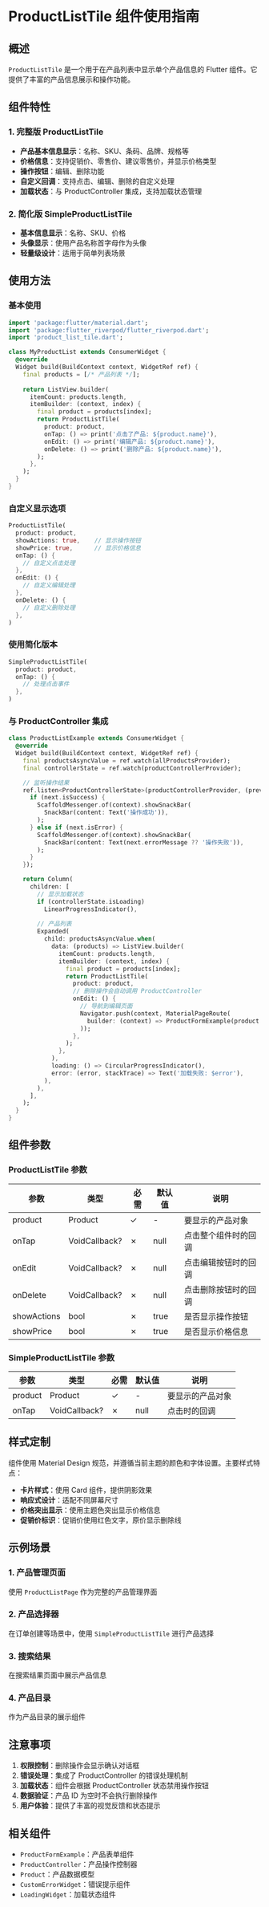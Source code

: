 # ProductListTile 组件使用指南

## 概述

`ProductListTile` 是一个用于在产品列表中显示单个产品信息的 Flutter 组件。它提供了丰富的产品信息展示和操作功能。

## 组件特性

### 1. 完整版 ProductListTile

- **产品基本信息显示**：名称、SKU、条码、品牌、规格等
- **价格信息**：支持促销价、零售价、建议零售价，并显示价格类型
- **操作按钮**：编辑、删除功能
- **自定义回调**：支持点击、编辑、删除的自定义处理
- **加载状态**：与 ProductController 集成，支持加载状态管理

### 2. 简化版 SimpleProductListTile

- **基本信息显示**：名称、SKU、价格
- **头像显示**：使用产品名称首字母作为头像
- **轻量级设计**：适用于简单列表场景

## 使用方法

### 基本使用

```dart
import 'package:flutter/material.dart';
import 'package:flutter_riverpod/flutter_riverpod.dart';
import 'product_list_tile.dart';

class MyProductList extends ConsumerWidget {
  @override
  Widget build(BuildContext context, WidgetRef ref) {
    final products = [/* 产品列表 */];
    
    return ListView.builder(
      itemCount: products.length,
      itemBuilder: (context, index) {
        final product = products[index];
        return ProductListTile(
          product: product,
          onTap: () => print('点击了产品: ${product.name}'),
          onEdit: () => print('编辑产品: ${product.name}'),
          onDelete: () => print('删除产品: ${product.name}'),
        );
      },
    );
  }
}
```

### 自定义显示选项

```dart
ProductListTile(
  product: product,
  showActions: true,    // 显示操作按钮
  showPrice: true,      // 显示价格信息
  onTap: () {
    // 自定义点击处理
  },
  onEdit: () {
    // 自定义编辑处理
  },
  onDelete: () {
    // 自定义删除处理
  },
)
```

### 使用简化版本

```dart
SimpleProductListTile(
  product: product,
  onTap: () {
    // 处理点击事件
  },
)
```

### 与 ProductController 集成

```dart
class ProductListExample extends ConsumerWidget {
  @override
  Widget build(BuildContext context, WidgetRef ref) {
    final productsAsyncValue = ref.watch(allProductsProvider);
    final controllerState = ref.watch(productControllerProvider);

    // 监听操作结果
    ref.listen<ProductControllerState>(productControllerProvider, (previous, next) {
      if (next.isSuccess) {
        ScaffoldMessenger.of(context).showSnackBar(
          SnackBar(content: Text('操作成功')),
        );
      } else if (next.isError) {
        ScaffoldMessenger.of(context).showSnackBar(
          SnackBar(content: Text(next.errorMessage ?? '操作失败')),
        );
      }
    });

    return Column(
      children: [
        // 显示加载状态
        if (controllerState.isLoading)
          LinearProgressIndicator(),
          
        // 产品列表
        Expanded(
          child: productsAsyncValue.when(
            data: (products) => ListView.builder(
              itemCount: products.length,
              itemBuilder: (context, index) {
                final product = products[index];
                return ProductListTile(
                  product: product,
                  // 删除操作会自动调用 ProductController
                  onEdit: () {
                    // 导航到编辑页面
                    Navigator.push(context, MaterialPageRoute(
                      builder: (context) => ProductFormExample(product: product),
                    ));
                  },
                );
              },
            ),
            loading: () => CircularProgressIndicator(),
            error: (error, stackTrace) => Text('加载失败: $error'),
          ),
        ),
      ],
    );
  }
}
```

## 组件参数

### ProductListTile 参数

| 参数 | 类型 | 必需 | 默认值 | 说明 |
|------|------|------|--------|------|
| product | Product | ✓ | - | 要显示的产品对象 |
| onTap | VoidCallback? | ✗ | null | 点击整个组件时的回调 |
| onEdit | VoidCallback? | ✗ | null | 点击编辑按钮时的回调 |
| onDelete | VoidCallback? | ✗ | null | 点击删除按钮时的回调 |
| showActions | bool | ✗ | true | 是否显示操作按钮 |
| showPrice | bool | ✗ | true | 是否显示价格信息 |

### SimpleProductListTile 参数

| 参数 | 类型 | 必需 | 默认值 | 说明 |
|------|------|------|--------|------|
| product | Product | ✓ | - | 要显示的产品对象 |
| onTap | VoidCallback? | ✗ | null | 点击时的回调 |

## 样式定制

组件使用 Material Design 规范，并遵循当前主题的颜色和字体设置。主要样式特点：

- **卡片样式**：使用 Card 组件，提供阴影效果
- **响应式设计**：适配不同屏幕尺寸
- **价格突出显示**：使用主题色突出显示价格信息
- **促销价标识**：促销价使用红色文字，原价显示删除线

## 示例场景

### 1. 产品管理页面
使用 `ProductListPage` 作为完整的产品管理界面

### 2. 产品选择器
在订单创建等场景中，使用 `SimpleProductListTile` 进行产品选择

### 3. 搜索结果
在搜索结果页面中展示产品信息

### 4. 产品目录
作为产品目录的展示组件

## 注意事项

1. **权限控制**：删除操作会显示确认对话框
2. **错误处理**：集成了 ProductController 的错误处理机制
3. **加载状态**：组件会根据 ProductController 状态禁用操作按钮
4. **数据验证**：产品 ID 为空时不会执行删除操作
5. **用户体验**：提供了丰富的视觉反馈和状态提示

## 相关组件

- `ProductFormExample`：产品表单组件
- `ProductController`：产品操作控制器
- `Product`：产品数据模型
- `CustomErrorWidget`：错误提示组件
- `LoadingWidget`：加载状态组件
